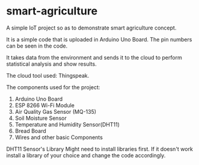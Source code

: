 # smart-agriculture
A simple IoT project so as to demonstrate smart agriculture concept.

It is a simple code that is uploaded in Arduino Uno Board. The pin numbers can be seen in the code.

It takes data from the environment and sends it to the cloud to perform statistical analysis and show results.

The cloud tool used: Thingspeak.

The components used for the project: 
1. Arduino Uno Board 
2. ESP 8266 Wi-Fi Module 
3. Air Quality Gas Sensor (MQ-135) 
4. Soil Moisture Sensor 
5. Temperature and Humidity Sensor(DHT11) 
6. Bread Board 
7. Wires and other basic Components

DHT11 Sensor's Library
Might need to install libraries first. If it doesn't work install a library of your choice and change the code accordingly.
